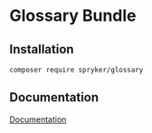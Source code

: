 # Glossary Bundle

## Installation

```
composer require spryker/glossary
```

## Documentation

[Documentation](http://spryker.github.io)
